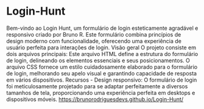 # Login-Hunt
Bem-vindo ao Login Hunt, um formulário de login esteticamente agradável e responsivo criado por Bruno R. Este formulário combina princípios de design moderno com funcionalidade, oferecendo uma experiência de usuário perfeita para interações de login.  Visão geral O projeto consiste em dois arquivos principais: Este arquivo HTML define a estrutura do formulário de login, delineando os elementos essenciais e seus posicionamentos. O arquivo CSS fornece um estilo cuidadosamente elaborado para o formulário de login, melhorando seu apelo visual e garantindo capacidade de resposta em vários dispositivos.  Recursos - Design responsivo: O formulário de login foi meticulosamente projetado para se adaptar perfeitamente a diversos tamanhos de tela, proporcionando uma experiência perfeita em desktops e dispositivos móveis. 
https://brunorodriguesdevs.github.io/Login-Hunt/
